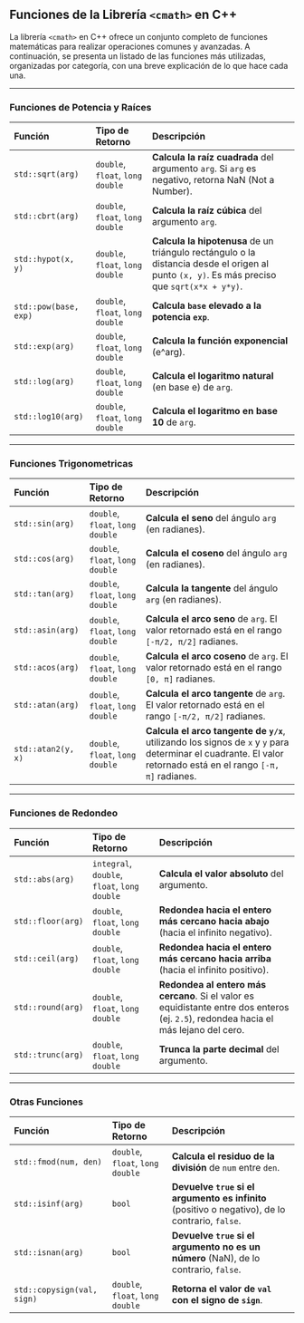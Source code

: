 ## Funciones de la Librería `<cmath>` en C++

La librería `<cmath>` en C++ ofrece un conjunto completo de funciones matemáticas para realizar operaciones comunes y avanzadas. A continuación, se presenta un listado de las funciones más utilizadas, organizadas por categoría, con una breve explicación de lo que hace cada una.

---

### Funciones de Potencia y Raíces

| Función | Tipo de Retorno | Descripción |
| :--- | :--- | :--- |
| `std::sqrt(arg)` | `double`, `float`, `long double` | **Calcula la raíz cuadrada** del argumento `arg`. Si `arg` es negativo, retorna NaN (Not a Number). |
| `std::cbrt(arg)` | `double`, `float`, `long double` | **Calcula la raíz cúbica** del argumento `arg`. |
| `std::hypot(x, y)` | `double`, `float`, `long double` | **Calcula la hipotenusa** de un triángulo rectángulo o la distancia desde el origen al punto `(x, y)`. Es más preciso que `sqrt(x*x + y*y)`. |
| `std::pow(base, exp)` | `double`, `float`, `long double` | **Calcula `base` elevado a la potencia `exp`**. |
| `std::exp(arg)` | `double`, `float`, `long double` | **Calcula la función exponencial** (e^arg). |
| `std::log(arg)` | `double`, `float`, `long double` | **Calcula el logaritmo natural** (en base e) de `arg`. |
| `std::log10(arg)` | `double`, `float`, `long double` | **Calcula el logaritmo en base 10** de `arg`. |

---

### Funciones Trigonometricas

| Función | Tipo de Retorno | Descripción |
| :--- | :--- | :--- |
| `std::sin(arg)` | `double`, `float`, `long double` | **Calcula el seno** del ángulo `arg` (en radianes). |
| `std::cos(arg)` | `double`, `float`, `long double` | **Calcula el coseno** del ángulo `arg` (en radianes). |
| `std::tan(arg)` | `double`, `float`, `long double` | **Calcula la tangente** del ángulo `arg` (en radianes). |
| `std::asin(arg)` | `double`, `float`, `long double` | **Calcula el arco seno** de `arg`. El valor retornado está en el rango `[-π/2, π/2]` radianes. |
| `std::acos(arg)` | `double`, `float`, `long double` | **Calcula el arco coseno** de `arg`. El valor retornado está en el rango `[0, π]` radianes. |
| `std::atan(arg)` | `double`, `float`, `long double` | **Calcula el arco tangente** de `arg`. El valor retornado está en el rango `[-π/2, π/2]` radianes. |
| `std::atan2(y, x)` | `double`, `float`, `long double` | **Calcula el arco tangente de `y/x`**, utilizando los signos de `x` y `y` para determinar el cuadrante. El valor retornado está en el rango `[-π, π]` radianes. |

---

### Funciones de Redondeo

| Función | Tipo de Retorno | Descripción |
| :--- | :--- | :--- |
| `std::abs(arg)` | `integral`, `double`, `float`, `long double` | **Calcula el valor absoluto** del argumento. |
| `std::floor(arg)` | `double`, `float`, `long double` | **Redondea hacia el entero más cercano hacia abajo** (hacia el infinito negativo). |
| `std::ceil(arg)` | `double`, `float`, `long double` | **Redondea hacia el entero más cercano hacia arriba** (hacia el infinito positivo). |
| `std::round(arg)` | `double`, `float`, `long double` | **Redondea al entero más cercano**. Si el valor es equidistante entre dos enteros (ej. `2.5`), redondea hacia el más lejano del cero. |
| `std::trunc(arg)` | `double`, `float`, `long double` | **Trunca la parte decimal** del argumento. |

---

### Otras Funciones

| Función | Tipo de Retorno | Descripción |
| :--- | :--- | :--- |
| `std::fmod(num, den)` | `double`, `float`, `long double` | **Calcula el residuo de la división** de `num` entre `den`. |
| `std::isinf(arg)` | `bool` | **Devuelve `true` si el argumento es infinito** (positivo o negativo), de lo contrario, `false`. |
| `std::isnan(arg)` | `bool` | **Devuelve `true` si el argumento no es un número** (NaN), de lo contrario, `false`. |
| `std::copysign(val, sign)` | `double`, `float`, `long double` | **Retorna el valor de `val` con el signo de `sign`**. |
